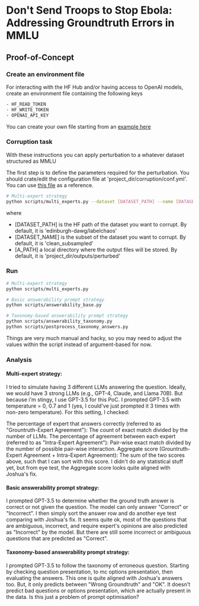 # Don't Send Troops to Stop Ebola: Addressing Groundtruth Errors in MMLU

## Proof-of-Concept

### Create an environment file
For interacting with the HF Hub and/or having access to OpenAI models, create an environment file containing the following keys
```bash
- HF_READ_TOKEN
- HF_WRITE_TOKEN
- OPENAI_API_KEY
```
You can create your own file starting from an [example here](.env_example)

### Corruption task

With these instructions you can apply perturbation to a whatever dataset structured as MMLU

The first step is to define the parameters required for the perturbation.
You should crate/edit the configuration file at 'project_dir/corruption/conf.yml'.
You can use [this file](conf/corruption/conf_example.yml) as a reference.

```bash
# Multi-expert strategy
python scripts/multi_experts.py --dataset [DATASET_PATH] --name [DATASET_NAME] --output_dir [A_PATH]
```
where
- [DATASET_PATH] is the HF path of the dataset you want to corrupt. By default, it is 'edinburgh-dawg/labelchaos'
- [DATASET_NAME] is the subset of the dataset you want to corrupt. By default, it is 'clean_subsampled'
- [A_PATH] a local directory where the output files will be stored. By default, it is 'project_dir/outputs/perturbed'


### Run

```bash
# Multi-expert strategy
python scripts/multi_experts.py

# Basic answerability prompt strategy
python scripts/answerability_base.py

# Taxonomy-based answerability prompt strategy
python scripts/answerability_taxonomy.py
python scripts/postprocess_taxonomy_answers.py
```

Things are very much manual and hacky, so you may need to adjust the values within the script instead of argument-based for now.

### Analysis

#### Multi-expert strategy:

I tried to simulate having 3 different LLMs answering the question. Ideally, we would have 3 strong LLMs (e.g., GPT-4, Claude, and Llama 70B). But because i'm stingy, I use GPT-3.5 for this PoC. I prompted GPT-3.5 with temperature = 0, 0.7 and 1 (yes, I could've just prompted it 3 times with non-zero temperature). For this setting, I checked:

The percentage of expert that answers correctly (referred to as "Grountruth-Expert Agreement"): The count of exact match divided by the number of LLMs.
The percentage of agreement between each expert (referred to as "Intra-Expert Agreement"): Pair-wise exact match divided by the number of possible pair-wise interaction.
Aggregate score (Grountruth-Expert Agreement + Intra-Expert Agreement): The sum of the two scores above, such that I can sort with this score.
I didn't do any statistical stuff yet, but from eye test, the Aggregate score looks quite aligned with Joshua's fix.

#### Basic answerability prompt strategy:

I prompted GPT-3.5 to determine whether the ground truth answer is correct or not given the question. The model can only answer "Correct" or "Incorrect". I then simply sort the answer row and do another eye test comparing with Joshua's fix. It seems quite ok, most of the questions that are ambiguous, incorrect, and require expert's opinions are also predicted as "Incorrect" by the model. But there are still some incorrect or ambiguous questions that are predicted as "Correct".

#### Taxonomy-based answerability prompt strategy:

I prompted GPT-3.5 to follow the taxonomy of erroneous question. Starting by checking question presentation, to mc options presentation, then evaluating the answers. This one is quite aligned with Joshua's answers too. But, it only predicts between "Wrong Groundtruth" and "OK". It doesn't predict bad questions or options presentation, which are actually present in the data. Is this just a problem of prompt optimisation?